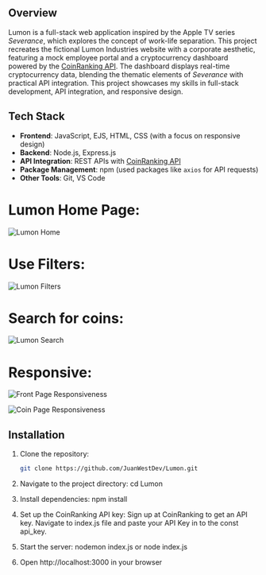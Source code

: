 ## Overview

Lumon is a full-stack web application inspired by the Apple TV series *Severance*, which explores the concept of work-life separation. This project recreates the fictional Lumon Industries website with a corporate aesthetic, featuring a mock employee portal and a cryptocurrency dashboard powered by the [CoinRanking API](https://coinranking.com/api). The dashboard displays real-time cryptocurrency data, blending the thematic elements of *Severance* with practical API integration. This project showcases my skills in full-stack development, API integration, and responsive design.

## Tech Stack

- **Frontend**: JavaScript, EJS, HTML, CSS (with a focus on responsive design)
- **Backend**: Node.js, Express.js
- **API Integration**: REST APIs with [CoinRanking API](https://coinranking.com/api)
- **Package Management**: npm (used packages like `axios` for API requests)
- **Other Tools**: Git, VS Code


# Lumon Home Page:
![Lumon Home](https://github.com/user-attachments/assets/60973a1c-de96-4a47-a82d-8f2b43b3db3a)



# Use Filters:
![Lumon Filters](https://github.com/user-attachments/assets/f8880451-9456-4aa8-a31d-d3e70bc1103b)



# Search for coins:
![Lumon Search](https://github.com/user-attachments/assets/bee31dad-1d1e-4f79-9f10-47cbeeb380c3)



# Responsive:
![Front Page Responsiveness](https://github.com/user-attachments/assets/4a103493-9679-4c72-8bc3-101319f02046)

![Coin Page Responsiveness](https://github.com/user-attachments/assets/c6e045ca-afbe-4adb-8ffa-b91125884b8f)

## Installation

1. Clone the repository:
   ```bash
   git clone https://github.com/JuanWestDev/Lumon.git

2. Navigate to the project directory:
    cd Lumon

3. Install dependencies:
  npm install

4. Set up the CoinRanking API key:
  Sign up at CoinRanking to get an API key.
  Navigate to index.js file and paste your API Key in to the const api_key.

5. Start the server:
  nodemon index.js or node index.js

6. Open http://localhost:3000 in your browser





